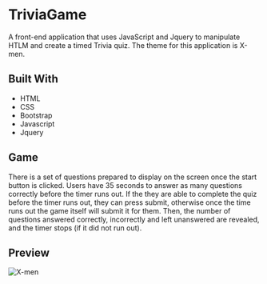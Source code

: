 # TriviaGame

A front-end application that uses JavaScript and Jquery to manipulate HTLM and create a timed Trivia quiz. The theme for this application is X-men. 

## Built With
- HTML
- CSS
- Bootstrap
- Javascript
- Jquery

## Game
There is a set of questions prepared to display on the screen once the start button is clicked. Users have 35 seconds to answer as many questions correctly before the timer runs out. If the they are able to complete the quiz before the timer runs out, they can press submit, otherwise once the time runs out the game itself will submit it for them. Then, the number of questions answered correctly, incorrectly and left unanswered are revealed, and the timer stops (if it did not run out). 

## Preview
![X-men](images/preview.png)

